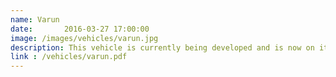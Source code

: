 ```yaml
---
name: Varun
date:       2016-03-27 17:00:00
image: /images/vehicles/varun.jpg
description: This vehicle is currently being developed and is now on it's verge of completion to participate in various AUV competitions. 
link : /vehicles/varun.pdf
---
```

